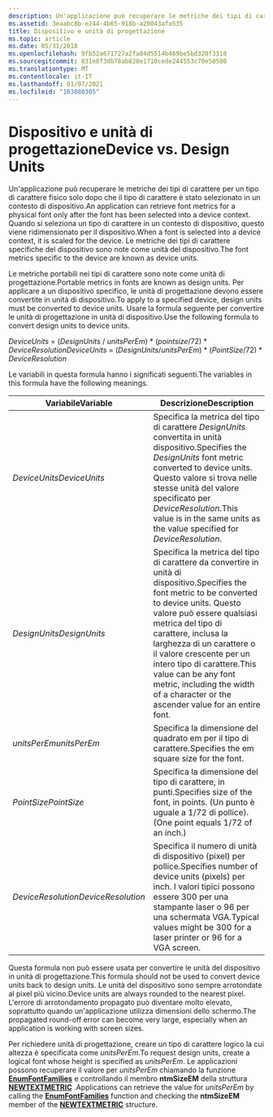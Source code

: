 ```yaml
---
description: Un'applicazione può recuperare le metriche dei tipi di carattere per un tipo di carattere fisico solo dopo che il tipo di carattere è stato selezionato in un contesto di dispositivo.
ms.assetid: 3eaabc8b-e244-4b65-918b-a20043afa535
title: Dispositivo e unità di progettazione
ms.topic: article
ms.date: 05/31/2018
ms.openlocfilehash: 9fb52a671727a2fa84d5514b469be5bd320f3318
ms.sourcegitcommit: 831e8f3db78ab820e1710cede244553c70e50500
ms.translationtype: MT
ms.contentlocale: it-IT
ms.lasthandoff: 01/07/2021
ms.locfileid: "103880305"
---
```

# <a name="device-vs-design-units"></a><span data-ttu-id="19fac-103">Dispositivo e unità di progettazione</span><span class="sxs-lookup"><span data-stu-id="19fac-103">Device vs. Design Units</span></span>

<span data-ttu-id="19fac-104">Un'applicazione può recuperare le metriche dei tipi di carattere per un tipo di carattere fisico solo dopo che il tipo di carattere è stato selezionato in un contesto di dispositivo.</span><span class="sxs-lookup"><span data-stu-id="19fac-104">An application can retrieve font metrics for a physical font only after the font has been selected into a device context.</span></span> <span data-ttu-id="19fac-105">Quando si seleziona un tipo di carattere in un contesto di dispositivo, questo viene ridimensionato per il dispositivo.</span><span class="sxs-lookup"><span data-stu-id="19fac-105">When a font is selected into a device context, it is scaled for the device.</span></span> <span data-ttu-id="19fac-106">Le metriche dei tipi di carattere specifiche del dispositivo sono note come unità del dispositivo.</span><span class="sxs-lookup"><span data-stu-id="19fac-106">The font metrics specific to the device are known as device units.</span></span>

<span data-ttu-id="19fac-107">Le metriche portabili nei tipi di carattere sono note come unità di progettazione.</span><span class="sxs-lookup"><span data-stu-id="19fac-107">Portable metrics in fonts are known as design units.</span></span> <span data-ttu-id="19fac-108">Per applicare a un dispositivo specifico, le unità di progettazione devono essere convertite in unità di dispositivo.</span><span class="sxs-lookup"><span data-stu-id="19fac-108">To apply to a specified device, design units must be converted to device units.</span></span> <span data-ttu-id="19fac-109">Usare la formula seguente per convertire le unità di progettazione in unità di dispositivo.</span><span class="sxs-lookup"><span data-stu-id="19fac-109">Use the following formula to convert design units to device units.</span></span>

<span data-ttu-id="19fac-110">*DeviceUnits* = (*DesignUnits* / *unitsPerEm*) \* (*pointsize*/72) \* *DeviceResolution*</span><span class="sxs-lookup"><span data-stu-id="19fac-110">*DeviceUnits* = (*DesignUnits*/*unitsPerEm*) \* (*PointSize*/72) \* *DeviceResolution*</span></span>

<span data-ttu-id="19fac-111">Le variabili in questa formula hanno i significati seguenti.</span><span class="sxs-lookup"><span data-stu-id="19fac-111">The variables in this formula have the following meanings.</span></span>



| <span data-ttu-id="19fac-112">Variabile</span><span class="sxs-lookup"><span data-stu-id="19fac-112">Variable</span></span>           | <span data-ttu-id="19fac-113">Descrizione</span><span class="sxs-lookup"><span data-stu-id="19fac-113">Description</span></span>                                                                                                                                                                |
|--------------------|----------------------------------------------------------------------------------------------------------------------------------------------------------------------------|
| <span data-ttu-id="19fac-114">*DeviceUnits*</span><span class="sxs-lookup"><span data-stu-id="19fac-114">*DeviceUnits*</span></span>      | <span data-ttu-id="19fac-115">Specifica la metrica del tipo di carattere *DesignUnits* convertita in unità dispositivo.</span><span class="sxs-lookup"><span data-stu-id="19fac-115">Specifies the *DesignUnits* font metric converted to device units.</span></span> <span data-ttu-id="19fac-116">Questo valore si trova nelle stesse unità del valore specificato per *DeviceResolution*.</span><span class="sxs-lookup"><span data-stu-id="19fac-116">This value is in the same units as the value specified for *DeviceResolution*.</span></span>                          |
| <span data-ttu-id="19fac-117">*DesignUnits*</span><span class="sxs-lookup"><span data-stu-id="19fac-117">*DesignUnits*</span></span>      | <span data-ttu-id="19fac-118">Specifica la metrica del tipo di carattere da convertire in unità di dispositivo.</span><span class="sxs-lookup"><span data-stu-id="19fac-118">Specifies the font metric to be converted to device units.</span></span> <span data-ttu-id="19fac-119">Questo valore può essere qualsiasi metrica del tipo di carattere, inclusa la larghezza di un carattere o il valore crescente per un intero tipo di carattere.</span><span class="sxs-lookup"><span data-stu-id="19fac-119">This value can be any font metric, including the width of a character or the ascender value for an entire font.</span></span> |
| <span data-ttu-id="19fac-120">*unitsPerEm*</span><span class="sxs-lookup"><span data-stu-id="19fac-120">*unitsPerEm*</span></span>       | <span data-ttu-id="19fac-121">Specifica la dimensione del quadrato em per il tipo di carattere.</span><span class="sxs-lookup"><span data-stu-id="19fac-121">Specifies the em square size for the font.</span></span>                                                                                                                                 |
| <span data-ttu-id="19fac-122">*PointSize*</span><span class="sxs-lookup"><span data-stu-id="19fac-122">*PointSize*</span></span>        | <span data-ttu-id="19fac-123">Specifica la dimensione del tipo di carattere, in punti.</span><span class="sxs-lookup"><span data-stu-id="19fac-123">Specifies size of the font, in points.</span></span> <span data-ttu-id="19fac-124">(Un punto è uguale a 1/72 di pollice).</span><span class="sxs-lookup"><span data-stu-id="19fac-124">(One point equals 1/72 of an inch.)</span></span>                                                                                                 |
| <span data-ttu-id="19fac-125">*DeviceResolution*</span><span class="sxs-lookup"><span data-stu-id="19fac-125">*DeviceResolution*</span></span> | <span data-ttu-id="19fac-126">Specifica il numero di unità di dispositivo (pixel) per pollice.</span><span class="sxs-lookup"><span data-stu-id="19fac-126">Specifies number of device units (pixels) per inch.</span></span> <span data-ttu-id="19fac-127">I valori tipici possono essere 300 per una stampante laser o 96 per una schermata VGA.</span><span class="sxs-lookup"><span data-stu-id="19fac-127">Typical values might be 300 for a laser printer or 96 for a VGA screen.</span></span>                                                |



 

<span data-ttu-id="19fac-128">Questa formula non può essere usata per convertire le unità del dispositivo in unità di progettazione.</span><span class="sxs-lookup"><span data-stu-id="19fac-128">This formula should not be used to convert device units back to design units.</span></span> <span data-ttu-id="19fac-129">Le unità del dispositivo sono sempre arrotondate al pixel più vicino.</span><span class="sxs-lookup"><span data-stu-id="19fac-129">Device units are always rounded to the nearest pixel.</span></span> <span data-ttu-id="19fac-130">L'errore di arrotondamento propagato può diventare molto elevato, soprattutto quando un'applicazione utilizza dimensioni dello schermo.</span><span class="sxs-lookup"><span data-stu-id="19fac-130">The propagated round-off error can become very large, especially when an application is working with screen sizes.</span></span>

<span data-ttu-id="19fac-131">Per richiedere unità di progettazione, creare un tipo di carattere logico la cui altezza è specificata come *unitsPerEm*.</span><span class="sxs-lookup"><span data-stu-id="19fac-131">To request design units, create a logical font whose height is specified as *unitsPerEm*.</span></span> <span data-ttu-id="19fac-132">Le applicazioni possono recuperare il valore per *unitsPerEm* chiamando la funzione [**EnumFontFamilies**](/windows/desktop/api/Wingdi/nf-wingdi-enumfontfamiliesa) e controllando il membro **ntmSizeEM** della struttura [**NEWTEXTMETRIC**](/windows/win32/api/wingdi/ns-wingdi-newtextmetrica) .</span><span class="sxs-lookup"><span data-stu-id="19fac-132">Applications can retrieve the value for *unitsPerEm* by calling the [**EnumFontFamilies**](/windows/desktop/api/Wingdi/nf-wingdi-enumfontfamiliesa) function and checking the **ntmSizeEM** member of the [**NEWTEXTMETRIC**](/windows/win32/api/wingdi/ns-wingdi-newtextmetrica) structure.</span></span>

 

 



